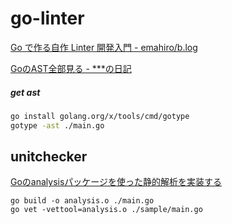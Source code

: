 # go-linter

[Go で作る自作 Linter 開発入門 - emahiro/b.log](https://ema-hiro.hatenablog.com/entry/2021/08/02/035253)

[GoのAST全部見る - \*\*\*の日記](https://monpoke1.hatenablog.com/entry/2018/12/16/110943)


##### get ast

```sh
go install golang.org/x/tools/cmd/gotype
gotype -ast ./main.go
```

## unitchecker

[Goのanalysisパッケージを使った静的解析を実装する](https://zenn.dev/micin/articles/2023-12-09_ykobayashi_golang_static_analysis)

```
go build -o analysis.o ./main.go
go vet -vettool=analysis.o ./sample/main.go
```
